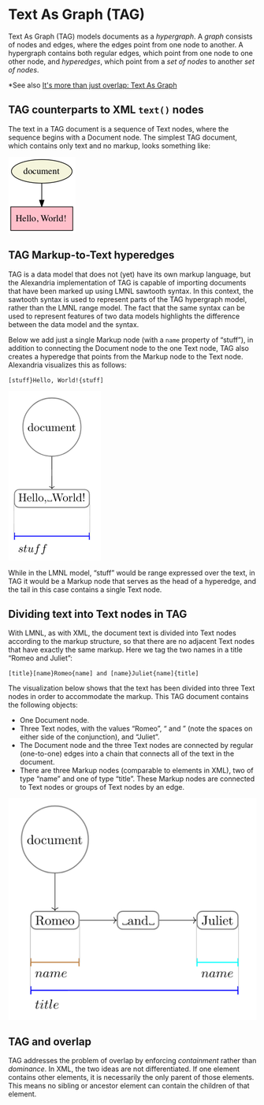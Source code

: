 # Text As Graph (TAG)

Text As Graph (TAG) models documents as a *hypergraph*. A *graph* consists of nodes and edges, where the edges point from one node to another. A hypergraph contains both regular edges, which point from one node to one other node, and *hyperedges*, which point from a *set of nodes* to another *set of nodes*.

*See also [It's more than just overlap: Text As Graph](https://www.balisage.net/Proceedings/vol19/html/Dekker01/BalisageVol19-Dekker01.html)

## TAG counterparts to XML `text()` nodes

The text in a TAG document is a sequence of Text nodes, where the sequence begins with a Document node. The simplest TAG document, which contains only text and no markup, looks something like:

<img src="images/tag_no_markup.png" alt="[TAG without markup]"/>

## TAG Markup-to-Text hyperedges

TAG is a data model that does not (yet) have its own markup language, but the Alexandria implementation of TAG is capable of importing documents that have been marked up using LMNL sawtooth syntax. In this context, the sawtooth syntax is used to represent parts of the TAG hypergraph model, rather than the LMNL range model. The fact that the same syntax can be used to represent features of two data models highlights the difference between the data model and the syntax.

Below we add just a single Markup node (with a `name` property of “stuff”), in addition to connecting the Document node to the one Text node, TAG also creates a hyperedge that points from the Markup node to the Text node. Alexandria visualizes this as follows:

```
[stuff}Hello, World!{stuff]
```

<img src="images/tag_root_only.png" alt="[TAG with only root element]"/>

While in the LMNL model, “stuff” would be range expressed over the text, in TAG it would be a Markup node that serves as the head of a hyperedge, and the tail in this case contains a single Text node.

## Dividing text into Text nodes in TAG

With LMNL, as with XML, the document text is divided into Text nodes according to the markup structure, so that there are no adjacent Text nodes that have exactly the same markup. Here we tag the two names in a title “Romeo and Juliet”:

```
[title}[name}Romeo{name] and [name}Juliet{name]{title]
```

The visualization below shows that the text has been divided into three Text nodes in order to accommodate the markup. This TAG document contains the following objects:

* One Document node.
* Three Text nodes, with the values “Romeo”, “&#x0a; and &#x0a;” (note the spaces on either side of the conjunction), and “Juliet”.
* The Document node and the three Text nodes are connected by regular (one-to-one) edges into a chain that connects all of the text in the document.
* There are three Markup nodes (comparable to elements in XML), two of type “name” and one of type “title”. These Markup nodes are connected to Text nodes or groups of Text nodes by an edge. 

<img src="images/tag_names.png" alt="[TAG with name markup]"/>

## TAG and overlap

TAG addresses the problem of overlap by enforcing *containment* rather than *dominance*. In XML, the two ideas are not differentiated. If one element contains other elements, it is necessarily the only parent of those elements. This means no sibling or ancestor element can contain the children of that element.
